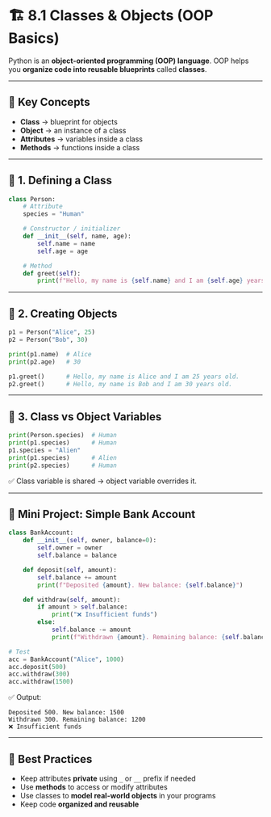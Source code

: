 # 🏗️ 8.1 Classes & Objects (OOP Basics)

Python is an **object-oriented programming (OOP) language**.
OOP helps you **organize code into reusable blueprints** called **classes**.

---

## 🔑 Key Concepts

* **Class** → blueprint for objects
* **Object** → an instance of a class
* **Attributes** → variables inside a class
* **Methods** → functions inside a class

---

## 📌 1. Defining a Class

```python
class Person:
    # Attribute
    species = "Human"

    # Constructor / initializer
    def __init__(self, name, age):
        self.name = name
        self.age = age

    # Method
    def greet(self):
        print(f"Hello, my name is {self.name} and I am {self.age} years old.")
```

---

## 📌 2. Creating Objects

```python
p1 = Person("Alice", 25)
p2 = Person("Bob", 30)

print(p1.name)  # Alice
print(p2.age)   # 30

p1.greet()      # Hello, my name is Alice and I am 25 years old.
p2.greet()      # Hello, my name is Bob and I am 30 years old.
```

---

## 📌 3. Class vs Object Variables

```python
print(Person.species)  # Human
print(p1.species)      # Human
p1.species = "Alien"
print(p1.species)      # Alien
print(p2.species)      # Human
```

✅ Class variable is shared → object variable overrides it.

---

## 🎯 Mini Project: Simple Bank Account

```python
class BankAccount:
    def __init__(self, owner, balance=0):
        self.owner = owner
        self.balance = balance

    def deposit(self, amount):
        self.balance += amount
        print(f"Deposited {amount}. New balance: {self.balance}")

    def withdraw(self, amount):
        if amount > self.balance:
            print("❌ Insufficient funds")
        else:
            self.balance -= amount
            print(f"Withdrawn {amount}. Remaining balance: {self.balance}")

# Test
acc = BankAccount("Alice", 1000)
acc.deposit(500)
acc.withdraw(300)
acc.withdraw(1500)
```

✅ Output:

```
Deposited 500. New balance: 1500
Withdrawn 300. Remaining balance: 1200
❌ Insufficient funds
```

---

## 🧠 Best Practices

* Keep attributes **private** using `_` or `__` prefix if needed
* Use **methods** to access or modify attributes
* Use classes to **model real-world objects** in your programs
* Keep code **organized and reusable**
